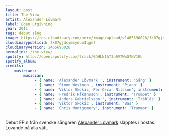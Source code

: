 ```yaml
---
layout: post
title: The View
artist: Alexander Lövmark
label: Egen utgivning
year: 2011
tags: debut sång
image: https://res.cloudinary.com/urre/image/upload/v1465690028/fk07gjdcymsynum1qgmf.jpg
cloudinarypublicid: fk07gjdcymsynum1qgmf
cloudinaryversion: 1465690028
permalink: /the-view/
spotify: http://open.spotify.com/track/6DHLN1AT3b0VTWwG7NV1EL
spotify_album: 
credits:
    musicians:
        musician:
             - { name: 'Alexander Lövmark ', instrument: 'Sång' }
             - { name: 'Simon Westman', instrument: 'Piano' }
             - { name: 'Viktor Skokic, Per-Oscar Nilsson', instrument: 'Gitarr' }
             - { name: 'Fredrik Håkansson', instrument: 'Trumpet' }
             - { name: 'Anders Gabrielsson ', instrument: 'Träblås' }
             - { name: 'Viktor Skokic', instrument: 'Bas' }
             - { name: 'Chris Montgomery', instrument: 'Trummor' }
---
```


Debut EP:n från svenske sångaren <a href="http://www.facebook.com/alexanderlovmark">Alexander Lövmark</a> släpptes i höstas. Lovande på alla sätt.